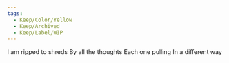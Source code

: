 ```yaml
---
tags:
  - Keep/Color/Yellow
  - Keep/Archived
  - Keep/Label/WIP
---
```


I am ripped to shreds
By all the thoughts
Each one pulling
In a different way

